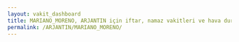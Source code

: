 ```yaml
---
layout: vakit_dashboard
title: MARIANO_MORENO, ARJANTIN için iftar, namaz vakitleri ve hava durumu - ilçe/eyalet seç
permalink: /ARJANTIN/MARIANO_MORENO/
---
```


<script type="text/javascript">
  var GLOBAL_COUNTRY = 'ARJANTIN';
  var GLOBAL_CITY = 'MARIANO_MORENO';
  var GLOBAL_STATE = '';
  var lat = 72;
  var lon = 21;
</script>
